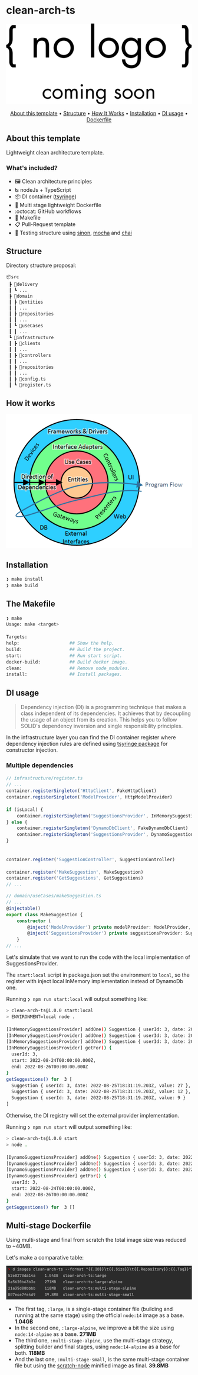 # clean-arch-ts

<p align="center">
  <img src="docs/no-logo.png" alt="Template"><br>
</p>
<p align="center">
  <a href="#about-this-template">About this template</a> •
  <a href="#structure">Structure</a> •
  <a href="#how-it-works">How It Works</a> •
  <a href="#installation">Installation</a> •
  <a href="#di-usage">DI usage</a> •
  <a href="#multi-stage-dockerfile">Dockerfile</a><br>
</p>

## About this template
Lightweight clean architecture template.

### What's included?
- 🖼️ Clean architecture principles
- ʦ nodeJs + TypeScript
- 📦 DI container ([tsyringe](https://github.com/microsoft/tsyringe))
- :whale: Multi stage lightweight Dockerfile 
- :octocat: GitHub workflows
- 🔧 Makefile
- 📋 Pull-Request template
- 🧪 Testing structure using [sinon](https://sinonjs.org/), [mocha](https://mochajs.org/) and [chai](https://www.chaijs.com/)

## Structure
Directory structure proposal:

```text
📦src
 ┣ 📂delivery
 ┃ ┗ ...
 ┣ 📂domain
 ┃ ┣ 📂entities
 ┃ ┃ ...
 ┃ ┣ 📂repositories
 ┃ ┃ ...
 ┃ ┗ 📂useCases
 ┃ ┃ ...
 ┗ 📂infrastructure
 ┃ ┣ 📂clients
 ┃ ┃ ...
 ┃ ┣ 📂controllers
 ┃ ┃ ...
 ┃ ┣ 📂repositories
 ┃ ┃ ...
 ┃ ┣ 📜config.ts
 ┃ ┗ 📜register.ts
```

## How it works
![img.png](docs/clean-arch-flow.png)

## Installation

```bash
❯ make install
❯ make build
```

## The Makefile

```bash
❯ make
Usage: make <target>

Targets:
help:                   ## Show the help.
build:                  ## Build the project.
start:                  ## Run start script.
docker-build:           ## Build docker image.
clean:                  ## Remove node_modules.
install:                ## Install packages.
```


## DI usage

> Dependency injection (DI) is a programming technique that makes a class independent of its dependencies. 
> It achieves that by decoupling the usage of an object from its creation. 
> This helps you to follow SOLID's dependency inversion and single responsibility principles.

In the infrastructure layer you can find the DI container register where dependency injection rules are defined using
[tsyringe package](https://github.com/microsoft/tsyringe) for constructor injection.

### Multiple dependencies
```ts
// infrastructure/register.ts 
// ...
container.registerSingleton('HttpClient', FakeHttpClient)
container.registerSingleton('ModelProvider', HttpModelProvider)

if (isLocal) {
    container.registerSingleton('SuggestionsProvider', InMemorySuggestionsProvider)
} else {
    container.registerSingleton('DynamoDbClient', FakeDynamoDbClient)
    container.registerSingleton('SuggestionsProvider', DynamoSuggestionsProvider)
}


container.register('SuggestionController', SuggestionController)

container.register('MakeSuggestion', MakeSuggestion)
container.register('GetSuggestions', GetSuggestions)
// ...
```

```ts
// domain/useCases/makeSuggestion.ts
// ...
@injectable()
export class MakeSuggestion {
    constructor (
        @inject('ModelProvider') private modelProvider: ModelProvider,
        @inject('SuggestionsProvider') private suggestionsProvider: SuggestionsProvider) {
    }
// ...
```

Let's simulate that we want to run the code with the local implementation of SuggestionsProvider.

The `start:local` script in package.json set the environment to `local`, so the register with inject local InMemory implementation instead of DynamoDb one.

Running `❯ npm run start:local` will output something like:

```bash
> clean-arch-ts@1.0.0 start:local
> ENVIRONMENT=local node .

[InMemorySuggestionsProvider] addOne() Suggestion { userId: 3, date: 2022-08-25T18:31:19.203Z, value: 27 }
[InMemorySuggestionsProvider] addOne() Suggestion { userId: 3, date: 2022-08-25T18:31:19.203Z, value: 12 }
[InMemorySuggestionsProvider] addOne() Suggestion { userId: 3, date: 2022-08-25T18:31:19.203Z, value: 9 }
[InMemorySuggestionsProvider] getFor() {
  userId: 3,
  start: 2022-08-24T00:00:00.000Z,
  end: 2022-08-26T00:00:00.000Z
}
getSuggestions() for  3 [
  Suggestion { userId: 3, date: 2022-08-25T18:31:19.203Z, value: 27 },
  Suggestion { userId: 3, date: 2022-08-25T18:31:19.203Z, value: 12 },
  Suggestion { userId: 3, date: 2022-08-25T18:31:19.203Z, value: 9 }
]
```

Otherwise, the DI registry will set the external provider implementation.

Running `❯ npm run start` will output something like:

```bash
> clean-arch-ts@1.0.0 start
> node .

[DynamoSuggestionsProvider] addOne() Suggestion { userId: 3, date: 2022-08-25T18:31:55.075Z, value: 24 }
[DynamoSuggestionsProvider] addOne() Suggestion { userId: 3, date: 2022-08-25T18:31:55.075Z, value: 18 }
[DynamoSuggestionsProvider] addOne() Suggestion { userId: 3, date: 2022-08-25T18:31:55.075Z, value: 9 }
[DynamoSuggestionsProvider] getFor() {
  userId: 3,
  start: 2022-08-24T00:00:00.000Z,
  end: 2022-08-26T00:00:00.000Z
}
getSuggestions() for  3 []
```

## Multi-stage Dockerfile
Using multi-stage and final from scratch the total image size was reduced to ~40MB.

Let's make a comparative table:

![img.png](docs/docker-size-comparative.png)

* The first tag, `:large`, is a single-stage container file (building and running at the same stage) using the official `node:14` image as a base. **1.04GB**
* In the second one, `:large-alpine`, we improve a bit the size using `node:14-alpine` as a base. **271MB**
* The third one, `:multi-stage-alpine`, use the multi-stage strategy, splitting builder and final stages, using `node:14-alpine` as a base for both. **118MB**
* And the last one, `:multi-stage-small`, is the same multi-stage container file but using the [scratch-node](https://github.com/astefanutti/scratch-node/pkgs/container/scratch-node) minified image as final. **39.8MB**
